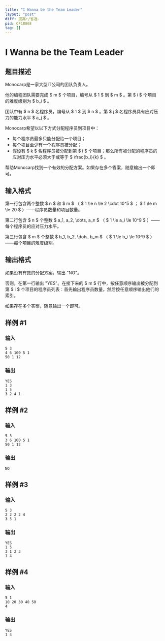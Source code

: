 ```yaml
---
title: "I Wanna be the Team Leader"
layout: "post"
diff: 提高+/省选-
pid: CF1886E
tag: []
---
```


# I Wanna be the Team Leader

## 题目描述

Monocarp是一家大型IT公司的团队负责人。

他的编程团队需要完成 $ m $ 个项目，编号从 $ 1 $ 到 $ m $ 。第 $ i $ 个项目的难度级别为 $ b_i $ 。

团队中有 $ n $ 名程序员，编号从 $ 1 $ 到 $ n $ 。第 $ j $ 名程序员具有应对压力的能力水平 $ a_j $ 。

Monocarp希望以以下方式分配程序员到项目中：

- 每个程序员最多只能分配给一个项目；
- 每个项目至少有一个程序员被分配；
- 假设有 $ k $ 名程序员被分配到第 $ i $ 个项目；那么所有被分配的程序员的应对压力水平必须大于或等于 $ \frac{b_i}{k} $ 。

帮助Monocarp找到一个有效的分配方案。如果存在多个答案，随意输出一个即可。

## 输入格式

第一行包含两个整数 $ n $ 和 $ m $ （ $ 1 \le n \le 2 \cdot 10^5 $ ； $ 1 \le m \le 20 $ ）——程序员数量和项目数量。

第二行包含 $ n $ 个整数 $ a_1, a_2, \dots, a_n $ （ $ 1 \le a_i \le 10^9 $ ）——每个程序员的应对压力水平。

第三行包含 $ m $ 个整数 $ b_1, b_2, \dots, b_m $ （ $ 1 \le b_i \le 10^9 $ ）——每个项目的难度级别。

## 输出格式

如果没有有效的分配方案，输出 "NO"。

否则，在第一行输出 "YES"。在接下来的 $ m $ 行中，按任意顺序输出被分配到第 $ i $ 个项目的程序员列表：首先输出程序员数量，然后按任意顺序输出他们的索引。

如果存在多个答案，随意输出一个即可。

## 样例 #1

### 输入

```
5 3
4 6 100 5 1
50 1 12
```

### 输出

```
YES
1 3
1 5
3 2 4 1
```

## 样例 #2

### 输入

```
5 3
3 6 100 5 1
50 1 12
```

### 输出

```
NO
```

## 样例 #3

### 输入

```
5 3
2 2 2 2 4
3 5 1
```

### 输出

```
YES
1 5
3 1 2 3
1 4
```

## 样例 #4

### 输入

```
5 1
10 20 30 40 50
4
```

### 输出

```
YES
1 4
```

